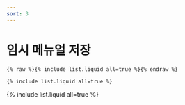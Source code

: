 ```yaml
---
sort: 3
---
```


# 임시 메뉴얼 저장

```
{% raw %}{% include list.liquid all=true %}{% endraw %}

{% include list.liquid all=true %}
```

{% include list.liquid all=true %}
